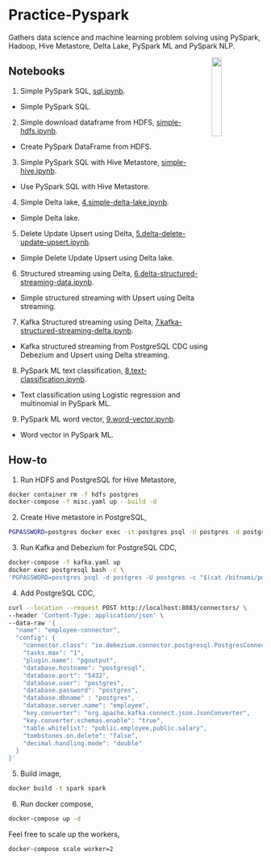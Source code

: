 # Practice-Pyspark

Gathers data science and machine learning problem solving using PySpark, Hadoop, Hive Metastore, Delta Lake, PySpark ML and PySpark NLP.

<img src="https://cdn-images-1.medium.com/max/1600/0*8D301fHKliN6r5Km.png" align="right" width="20%">

## Notebooks

1. Simple PySpark SQL, [sql.ipynb](notebook/1.sql.ipynb).

- Simple PySpark SQL.

2. Simple download dataframe from HDFS, [simple-hdfs.ipynb](notebook/2.simple-hdfs.ipynb). 

- Create PySpark DataFrame from HDFS.

3. Simple PySpark SQL with Hive Metastore, [simple-hive.ipynb](notebook/3.simple-hive.ipynb).

- Use PySpark SQL with Hive Metastore.

4. Simple Delta lake, [4.simple-delta-lake.ipynb](notebook/4.simple-delta-lake.ipynb).

- Simple Delta lake.

5. Delete Update Upsert using Delta, [5.delta-delete-update-upsert.ipynb](notebook/5.delta-delete-update-upsert.ipynb).

- Simple Delete Update Upsert using Delta lake.

6. Structured streaming using Delta, [6.delta-structured-streaming-data.ipynb](notebook/6.delta-structured-streaming-data.ipynb).

- Simple structured streaming with Upsert using Delta streaming.

7. Kafka Structured streaming using Delta, [7.kafka-structured-streaming-delta.ipynb](notebook/7.kafka-structured-streaming-delta.ipynb).

- Kafka structured streaming from PostgreSQL CDC using Debezium and Upsert using Delta streaming.

8. PySpark ML text classification, [8.text-classification.ipynb](notebook/8.text-classification.ipynb).

- Text classification using Logistic regression and multinomial in PySpark ML.

9. PySpark ML word vector, [9.word-vector.ipynb](notebook/9.word-vector.ipynb).

- Word vector in PySpark ML.

## How-to

1. Run HDFS and PostgreSQL for Hive Metastore,

```bash
docker container rm -f hdfs postgres
docker-compose -f misc.yaml up --build -d
```

2. Create Hive metastore in PostgreSQL,

```bash
PGPASSWORD=postgres docker exec -it postgres psql -U postgres -d postgres -c "$(cat hive-schema-3.1.0.postgres.sql)"
```

3. Run Kafka and Debezium for PostgreSQL CDC,

```bash
docker-compose -f kafka.yaml up
docker exec postgresql bash -c \
'PGPASSWORD=postgres psql -d postgres -U postgres -c "$(cat /bitnami/postgresql/conf/table.sql)"'
```

4. Add PostgreSQL CDC,

```bash
curl --location --request POST http://localhost:8083/connectors/ \
--header 'Content-Type: application/json' \
--data-raw '{
  "name": "employee-connector",
  "config": {
    "connector.class": "io.debezium.connector.postgresql.PostgresConnector",
    "tasks.max": "1",
    "plugin.name": "pgoutput",
    "database.hostname": "postgresql",
    "database.port": "5432",
    "database.user": "postgres",
    "database.password": "postgres",
    "database.dbname" : "postgres",
    "database.server.name": "employee",
    "key.converter": "org.apache.kafka.connect.json.JsonConverter",
    "key.converter.schemas.enable": "true",
    "table.whitelist": "public.employee,public.salary",
    "tombstones.on.delete": "false",
    "decimal.handling.mode": "double"
  }
}'
```

5. Build image,

```bash
docker build -t spark spark
```

6. Run docker compose,

```bash
docker-compose up -d
```

Feel free to scale up the workers,

```bash
docker-compose scale worker=2
```